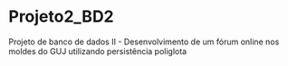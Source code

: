 # Projeto2_BD2
Projeto de banco de dados II - Desenvolvimento de um fórum online nos moldes do GUJ utilizando persistência poliglota
